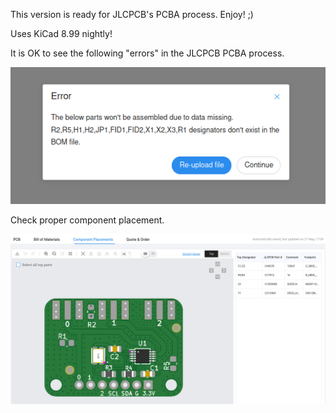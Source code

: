 This version is ready for JLCPCB's PCBA process. Enjoy! ;)

Uses KiCad 8.99 nightly!

It is OK to see the following "errors" in the JLCPCB PCBA process.

!["OK Errors"](./Screenshot_2024-05-27_17-00-21.png)

Check proper component placement.

![OK Placement](./Screenshot_2024-05-27_17-09-52.png)
